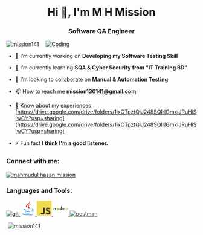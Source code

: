 <h1 align="center">Hi 👋, I'm M H Mission</h1>
<h3 align="center">Software QA Engineer</h3>
<img align="right" alt="Coding" width="400" src="https://tenor.com/view/coding-gif-24625099">


<p align="left"> <a href="https://github.com/ryo-ma/github-profile-trophy"><img src="https://github-profile-trophy.vercel.app/?username=mission141" alt="mission141" /></a> </p>

- 🔭 I’m currently working on **Developing my Software Testing Skill**

- 🌱 I’m currently learning **SQA & Cyber Security from "IT Training BD"**

- 👯 I’m looking to collaborate on **Manual & Automation Testing**

- 📫 How to reach me **mission130141@gmail.com**

- 📄 Know about my experiences [https://drive.google.com/drive/folders/1ixCTpztQjJ248SQlrlGmxiJRuHiSIwCY?usp=sharing](https://drive.google.com/drive/folders/1ixCTpztQjJ248SQlrlGmxiJRuHiSIwCY?usp=sharing)

- ⚡ Fun fact **I think I'm a good listener.**

<h3 align="left">Connect with me:</h3>
<p align="left">
<a href="https://stackoverflow.com/users/mahmudul hasan mission" target="blank"><img align="center" src="https://raw.githubusercontent.com/rahuldkjain/github-profile-readme-generator/master/src/images/icons/Social/stack-overflow.svg" alt="mahmudul hasan mission" height="30" width="40" /></a>
</p>

<h3 align="left">Languages and Tools:</h3>
<p align="left"> <a href="https://git-scm.com/" target="_blank" rel="noreferrer"> <img src="https://www.vectorlogo.zone/logos/git-scm/git-scm-icon.svg" alt="git" width="40" height="40"/> </a> <a href="https://www.java.com" target="_blank" rel="noreferrer"> <img src="https://raw.githubusercontent.com/devicons/devicon/master/icons/java/java-original.svg" alt="java" width="40" height="40"/> </a> <a href="https://developer.mozilla.org/en-US/docs/Web/JavaScript" target="_blank" rel="noreferrer"> <img src="https://raw.githubusercontent.com/devicons/devicon/master/icons/javascript/javascript-original.svg" alt="javascript" width="40" height="40"/> </a> <a href="https://nodejs.org" target="_blank" rel="noreferrer"> <img src="https://raw.githubusercontent.com/devicons/devicon/master/icons/nodejs/nodejs-original-wordmark.svg" alt="nodejs" width="40" height="40"/> </a> <a href="https://postman.com" target="_blank" rel="noreferrer"> <img src="https://www.vectorlogo.zone/logos/getpostman/getpostman-icon.svg" alt="postman" width="40" height="40"/> </a> </p>

<p>&nbsp;<img align="center" src="https://github-readme-stats.vercel.app/api?username=mission141&show_icons=true&locale=en" alt="mission141" /></p>
